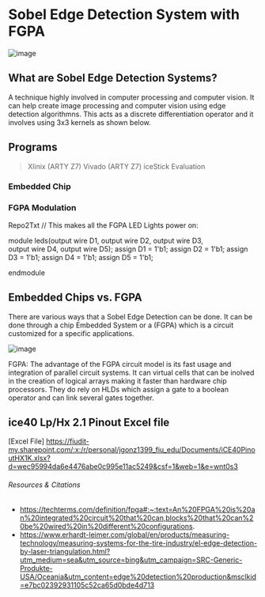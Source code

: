 # Sobel Edge Detection System with FGPA 
![image](https://github.com/user-attachments/assets/fd6eff4e-ab69-41b2-a017-66208e638eda)





## What are Sobel Edge Detection Systems? 
A technique highly involved in computer processing and computer vision. It can help create image processing and
computer vision using edge detection algorithmns. This acts as a discrete differentiation operator and it involves 
using 3x3 kernels as shown below. 


## Programs 
> Xlinix (ARTY Z7)
> Vivado (ARTY Z7)
> iceStick Evaluation

### Embedded Chip 

### FGPA Modulation 
Repo2Txt
// This makes all the FGPA LED Lights power on: 

module leds(output wire D1, 
            output wire D2, 
            output wire D3,  
            output wire D4, 
            output wire D5); 
assign D1 = 1'b1;
assign D2 = 1'b1;
assign D3 = 1'b1;
assign D4 = 1'b1;
assign D5 = 1'b1;

endmodule 

## Embedded Chips vs. FGPA 
There are various ways that a Sobel Edge Detection can be done. It can be done through a chip Embedded System or a (FGPA) which is a 
circuit customized for a specific applications. 


![image](https://github.com/user-attachments/assets/31798fd0-1380-4bae-ac95-9960e7de45f5)



FGPA: The advantage of the FGPA circuit model is its fast usage and integration of parallel circuit systems. It can virtual cells that can be inolved in the creation of logical arrays 
making it faster than hardware chip processors. They do rely on HLDs which assign a gate to a boolean operator and can link several gates together. 

## ice40 Lp/Hx 2.1 Pinout Excel file
[Excel File] https://fiudit-my.sharepoint.com/:x:/r/personal/jgonz1399_fiu_edu/Documents/iCE40PinoutHX1K.xlsx?d=wec95994da6e4476abe0c995e11ac5249&csf=1&web=1&e=wnt0s3




###### Resources & Citations 
- https://techterms.com/definition/fpga#:~:text=An%20FPGA%20is%20an%20integrated%20circuit%20that%20can,blocks%20that%20can%20be%20wired%20in%20different%20configurations.
- https://www.erhardt-leimer.com/global/en/products/measuring-technology/measuring-systems-for-the-tire-industry/el-edge-detection-by-laser-triangulation.html?utm_medium=sea&utm_source=bing&utm_campaign=SRC-Generic-Produkte-USA/Oceania&utm_content=edge%20detection%20production&msclkid=e7bc02392931105c52ca65d0bde4d713
